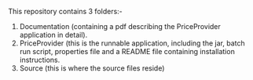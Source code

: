 This repository contains 3 folders:-

1. Documentation (containing a pdf describing the PriceProvider application in detail).
2. PriceProvider (this is the runnable application, including the jar, batch run script, properties file and a README file containing installation instructions.
3. Source (this is where the source files reside)
